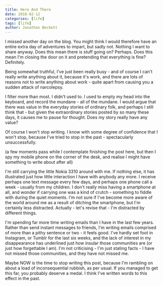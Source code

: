 ```yaml
---
title: Here And There
date: 2018-02-12
categories: [life]
tags: [life]
author: Jonathan Beckett
---
```


I missed another day on the blog. You might think I would therefore have an entire extra day of adventures to impart, but sadly not. Nothing I want to share anyway. Does this mean there is stuff going on? Perhaps. Does this mean I'm closing the door on it and pretending that everything is fine? Definitely.

Being somewhat truthful, I've just been really busy - and of course I can't really write anything about it, because it's work, and there are lots of reasons not to write anything about work - quite apart from causing you a sudden attack of narcolepsy.

I filter more than most. I didn't used to. I used to empty my head into the keyboard, and record the mundane - all of the mundane. I would argue that there was value in the everyday stories of ordinary folk, and perhaps I still think that - but given the extraordinary stories posted by so many these days, it causes me to pause for thought. Does my story really have any value?

Of course I won't stop writing. I know with some degree of confidence that I won't stop, because I've tried to stop in the past - spectacularly unsuccessfully.

(a few moments pass while I contemplate finishing the post here, but then I spy my mobile phone on the corner of the desk, and realise I might have something to write about after all)

I'm still carrying the little Nokia 3310 around with me. If nothing else, it has illustrated just how little interaction I have with anybody any more. I receive perhaps one text message every few days, and perhaps one phone call a week - usually from my children. I don't really miss having a smartphone at all, and wonder if carrying one was a kind of crutch - something to fiddle with during the quiet moments. I'm not sure if I've become more aware of the world around me as a result of ditching the smartphone, but I'm certainly less distracted. Actually - let's revise that - I'm distracted by different things.

I'm spending far more time writing emails than I have in the last few years. Rather than send instant messages to friends, I'm writing emails comprised of more than a pithy sentence or two - it feels good. I've hardly set foot in Instagram, or Tumblr for the last six weeks, and the lack of interest in my disappearance has underlined just how insular those communities are (or just how forgettable I am). I'm not criticising - I'm just stating facts - I have not missed those communities, and they have not missed me.

Maybe NOW is the time to stop writing this post, because I'm rambling on about a load of inconsequential rubbish, as per usual. If you managed to get this far, you probably deserve a medal. I think I've written words to this effect in the past.